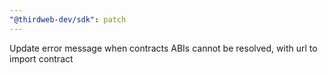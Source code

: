 ```yaml
---
"@thirdweb-dev/sdk": patch
---
```


Update error message when contracts ABIs cannot be resolved, with url to import contract
